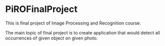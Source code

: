 PiROFinalProject
================

This is final project of Image Processing and Recognition course.

The main topic of final project is to create application that would detect all occurrences of given object on given photo.
